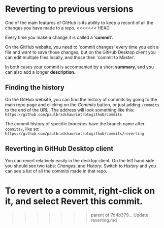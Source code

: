 # Reverting to previous versions

One of the main features of GitHub is its ability to keep a record of all the changes you have made to a repo.
<<<<<<< HEAD

Every time you make a change it is called a '**commit**'. 

On the GitHub website, you need to 'commit changes' every time you edit a file and want to save those changes, but on the GitHub Desktop client you can edit multiple files locally, and those then 'commit to Master'. 

In both cases your commit is accompanied by a short **summary**, and you can also add a longer **description**.

## Finding the history

On the GitHub website, you can find the history of commits by going to the main repo page and clicking on the *Commits* button, or just adding `/commits` to the end of the URL. The address will look something like this: `https://github.com/paulbradshaw/introtogithub/commits`

The commit history of specific *branches* have the branch name after `commits/`, like so: `https://github.com/paulbradshaw/introtogithub/commits/reverting`

## Reverting in GitHub Desktop client

You can revert relatively easily in the desktop client. On the left hand side you should see two tabs: *Changes*, and *History*. Switch to *History* and you can see a list of all the commits made in that repo.

To revert to a commit, right-click on it, and select **Revert this commit**.
=======
>>>>>>> parent of 7d4b379... Update reverting.md
